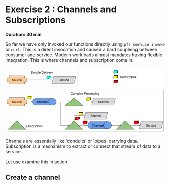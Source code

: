 # Exercise 2 : Channels and Subscriptions

**Duration: 30 min**

So far we have only invoked our functions directly using `pfs servuce invoke` or `curl`. This is a direct invocation and caused a hard coupleing between consumer and service. Modern workloads almost mandates having flexible integration. This is where channels and subscription come in.

![Channels and Subscription](images/eventing-concept.png)


Channels are essentially like 'conduits' or 'pipes' carrying data. Subscription is a mechanism to extract or connect that stream of data to a service. 


Let use examine this in action


## Create a channel


